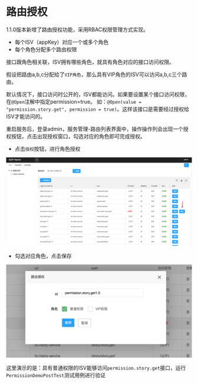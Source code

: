 # 路由授权

1.1.0版本新增了路由授权功能，采用RBAC权限管理方式实现。

- 每个ISV（appKey）对应一个或多个角色
- 每个角色分配多个路由权限

接口跟角色相关联，ISV拥有哪些角色，就具有角色对应的接口访问权限。

假设把路由a,b,c分配给了`VIP角色`，那么具有VIP角色的ISV可以访问a,b,c三个路由。

默认情况下，接口访问时公开的，ISV都能访问。如果要设置某个接口访问权限，在`@Open`注解中指定permission=true。
如：`@Open(value = "permission.story.get", permission = true)`。这样该接口是需要经过授权给ISV才能访问的。

重启服务后，登录admin，服务管理-路由列表界面中，操作操作列会出现一个授权按钮，点击出现授权窗口，勾选对应的角色即可完成授权。

- 点击`授权`按钮，进行角色授权

![admin预览](images/10090_1.png "10090_1.png")

- 勾选对应角色，点击保存

![admin预览](images/10090_2.png "10090_2.png")

这里演示的是：具有普通权限的ISV能够访问`permission.story.get`接口，运行`PermissionDemoPostTest`测试用例进行验证
